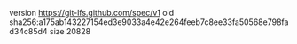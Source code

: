 version https://git-lfs.github.com/spec/v1
oid sha256:a175ab143227154ed3e9033a4e42e264feeb7c8ee33fa50568e798fad34c85d4
size 20828
